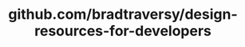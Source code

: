 ---
layout: post
title: github.com/bradtraversy/design-resources-for-developers
categories: link
tags: [انگلیسی, برنامه‌نویسی]
---